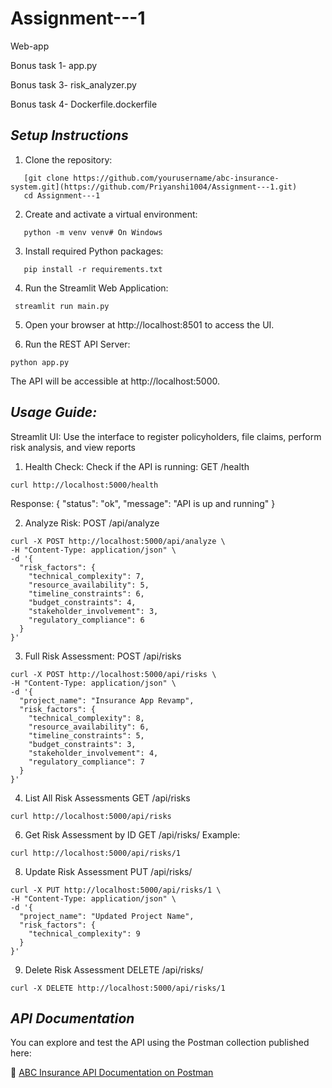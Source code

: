 # Assignment---1
Web-app

Bonus task 1- app.py


Bonus task 3- risk_analyzer.py


Bonus task 4- Dockerfile.dockerfile


## ***Setup Instructions***

1. Clone the repository:
```   
   [git clone https://github.com/yourusername/abc-insurance-system.git](https://github.com/Priyanshi1004/Assignment---1.git)
   cd Assignment---1
```
2. Create and activate a virtual environment:
```   
   python -m venv venv# On Windows
```
3. Install required Python packages:
```
   pip install -r requirements.txt
```
4. Run the Streamlit Web Application:
  ```   
   streamlit run main.py
  ``` 
5. Open your browser at http://localhost:8501 to access the UI.

6. Run the REST API Server:
  ```   
  python app.py
  ```
The API will be accessible at http://localhost:5000.

## ***Usage Guide:*** 
Streamlit UI: Use the interface to register policyholders, file claims, perform risk analysis, and view reports
1. Health Check: 
Check if the API is running:
GET /health
  ```
  curl http://localhost:5000/health
  ```
Response:
{
  "status": "ok",
  "message": "API is up and running"
}

2. Analyze Risk:
POST /api/analyze
  ```
  curl -X POST http://localhost:5000/api/analyze \
  -H "Content-Type: application/json" \
  -d '{
    "risk_factors": {
      "technical_complexity": 7,
      "resource_availability": 5,
      "timeline_constraints": 6,
      "budget_constraints": 4,
      "stakeholder_involvement": 3,
      "regulatory_compliance": 6
    }
  }'
  ```

3. Full Risk Assessment: 
POST /api/risks
  ```
  curl -X POST http://localhost:5000/api/risks \
  -H "Content-Type: application/json" \
  -d '{
    "project_name": "Insurance App Revamp",
    "risk_factors": {
      "technical_complexity": 8,
      "resource_availability": 6,
      "timeline_constraints": 5,
      "budget_constraints": 3,
      "stakeholder_involvement": 4,
      "regulatory_compliance": 7
    }
  }'
  ```

4. List All Risk Assessments
GET /api/risks
  ```
  curl http://localhost:5000/api/risks
  ```
6. Get Risk Assessment by ID
GET /api/risks/<id>
Example:
  ```
  curl http://localhost:5000/api/risks/1
  ```

8. Update Risk Assessment
PUT /api/risks/<id>
  ```
  curl -X PUT http://localhost:5000/api/risks/1 \
  -H "Content-Type: application/json" \
  -d '{
    "project_name": "Updated Project Name",
    "risk_factors": {
      "technical_complexity": 9
    }
  }'
  ```

9. Delete Risk Assessment
DELETE /api/risks/<id>
  ```
  curl -X DELETE http://localhost:5000/api/risks/1
  ```
## ***API Documentation***

You can explore and test the API using the Postman collection published here:

🔗 [ABC Insurance API Documentation on Postman](https://documenter.getpostman.com/view/45034017/2sB2qWHPj9)
